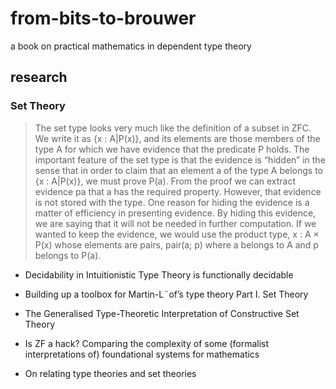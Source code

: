 # from-bits-to-brouwer
a book on practical mathematics in dependent type theory

## research

### Set Theory

> The set type looks very much like the definition of a subset in ZFC. We write it as
> {x : A|P(x)}, and its elements are those members of the type A for which we have evidence that
> the predicate P holds. The important feature of the set type is that the evidence is “hidden” in the
> sense that in order to claim that an element a of the type A belongs to {x : A|P(x)}, we must prove
> P(a). From the proof we can extract evidence pa that a has the required property. However, that
> evidence is not stored with the type. One reason for hiding the evidence is a matter of efficiency
> in presenting evidence. By hiding this evidence, we are saying that it will not be needed in further
> computation. If we wanted to keep the evidence, we would use the product type, x : A × P(x)
> whose elements are pairs, pair(a; p) where a belongs to A and p belongs to P(a).

* Decidability in Intuitionistic Type Theory is functionally decidable

* Building up a toolbox for Martin-L¨of’s type theory Part I. Set Theory

* The Generalised Type-Theoretic Interpretation of Constructive Set Theory

* Is ZF a hack? Comparing the complexity of some (formalist interpretations of) foundational systems for mathematics

* On relating type theories and set theories
